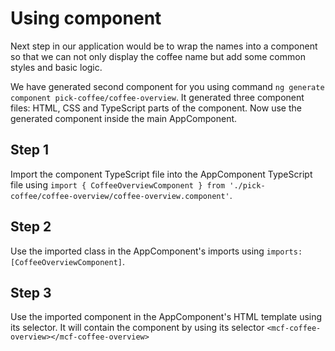 # Using component

Next step in our application would be to wrap the names into a component so that we can not only
display the coffee name but add some common styles and basic logic.

We have generated second component for you using command `ng generate component pick-coffee/coffee-overview`.
It generated three component files: HTML, CSS and TypeScript parts of the component. Now use the
generated component inside the main AppComponent.

## Step 1

Import the component TypeScript file into the AppComponent TypeScript file using
`import { CoffeeOverviewComponent } from './pick-coffee/coffee-overview/coffee-overview.component'`.

## Step 2

Use the imported class in the AppComponent's imports using `imports: [CoffeeOverviewComponent]`.

## Step 3

Use the imported component in the AppComponent's HTML template using its selector. It will contain
the component by using its selector `<mcf-coffee-overview></mcf-coffee-overview>`
